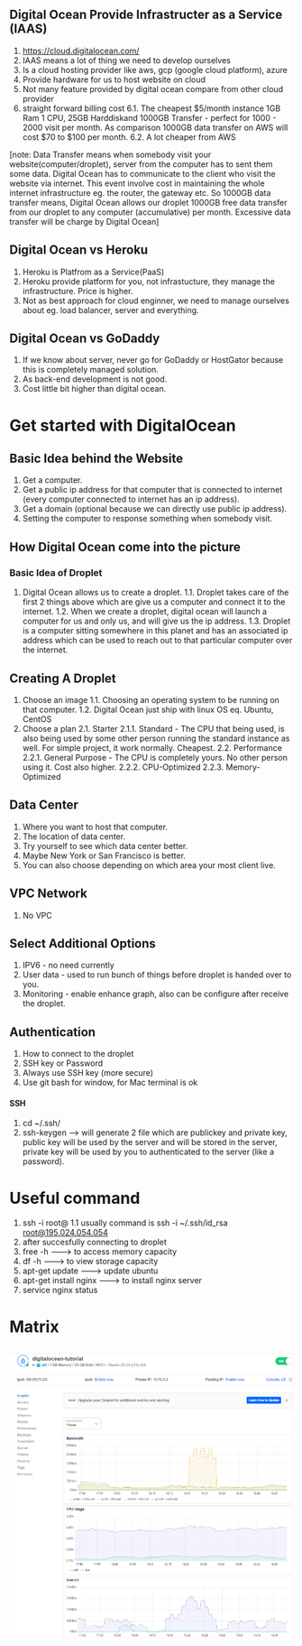 ## Digital Ocean Provide Infrastructer as a Service (IAAS)

1. https://cloud.digitalocean.com/
2. IAAS means a lot of thing we need to develop ourselves
3. Is a cloud hosting provider like aws, gcp (google cloud platform), azure
4. Provide hardware for us to host website on cloud
5. Not many feature provided by digital ocean compare from other cloud provider
6. straight forward billing cost
   6.1. The cheapest $5/month instance 1GB Ram 1 CPU, 25GB Harddiskand 1000GB Transfer - perfect for 1000 - 2000 visit per month. As comparison 1000GB data transfer on AWS will cost $70 to $100 per month.
   6.2. A lot cheaper from AWS

[note: Data Transfer means when somebody visit your website(computer/droplet), server from the computer has to sent them some data. Digital Ocean has to communicate to the client who visit the website via internet. This event involve cost in maintaining the whole internet infrastructure eg. the router, the gateway etc. So 1000GB data transfer means, Digital Ocean allows our droplet 1000GB free data transfer from our droplet to any computer (accumulative) per month. Excessive data transfer will be charge by Digital Ocean]

## Digital Ocean vs Heroku

1. Heroku is Platfrom as a Service(PaaS)
2. Heroku provide platform for you, not infrastucture, they manage the infrastructure. Price is higher.
3. Not as best approach for cloud enginner, we need to manage ourselves about eg. load balancer, server and everything.

## Digital Ocean vs GoDaddy

1. If we know about server, never go for GoDaddy or HostGator because this is completely managed solution.
2. As back-end development is not good.
3. Cost little bit higher than digital ocean.

# Get started with DigitalOcean

## Basic Idea behind the Website

1. Get a computer.
2. Get a public ip address for that computer that is connected to internet (every computer connected to internet has an ip address).
3. Get a domain (optional because we can directly use public ip address).
4. Setting the computer to response something when somebody visit.

## How Digital Ocean come into the picture

### Basic Idea of Droplet

1. Digital Ocean allows us to create a droplet.
   1.1. Droplet takes care of the first 2 things above which are give us a computer and connect it to the internet.
   1.2. When we create a droplet, digital ocean will launch a computer for us and only us, and will give us the ip address.
   1.3. Droplet is a computer sitting somewhere in this planet and has an associated ip address which can be used to reach out to that particular computer over the internet.

## Creating A Droplet

1. Choose an image
   1.1. Choosing an operating system to be running on that computer.
   1.2. Digital Ocean just ship with linux OS eq. Ubuntu, CentOS
2. Choose a plan
   2.1. Starter
   2.1.1. Standard - The CPU that being used, is also being used by some other person running the standard instance as well. For simple project, it work normally. Cheapest.
   2.2. Performance
   2.2.1. General Purpose - The CPU is completely yours. No other person using it. Cost also higher.
   2.2.2. CPU-Optimized
   2.2.3. Memory-Optimized

## Data Center

1. Where you want to host that computer.
2. The location of data center.
3. Try yourself to see which data center better.
4. Maybe New York or San Francisco is better.
5. You can also choose depending on which area your most client live.

## VPC Network

1. No VPC

## Select Additional Options

1. IPV6 - no need currently
2. User data - used to run bunch of things before droplet is handed over to you.
3. Monitoring - enable enhance graph, also can be configure after receive the droplet.

## Authentication

1. How to connect to the droplet
2. SSH key or Password
3. Always use SSH key (more secure)
4. Use git bash for window, for Mac terminal is ok

#### SSH

1. cd ~/.ssh/
2. ssh-keygen --> will generate 2 file which are publickey and private key, public key will be used by the server and will be stored in the server, private key will be used by you to authenticated to the server (like a password).

# Useful command

1. ssh -i <location of private key> root@<public ip address>
   1.1 usually command is ssh -i ~/.ssh/id_rsa root@195.024.054.054
2. after succesfully connecting to droplet
3. free -h ---> to access memory capacity
4. df -h ---> to view storage capacity
5. apt-get update ---> update ubuntu
6. apt-get install nginx ---> to install nginx server
7. service nginx status

# Matrix

<img src="./matrix-before.jpg" alt="matrix-before" />
